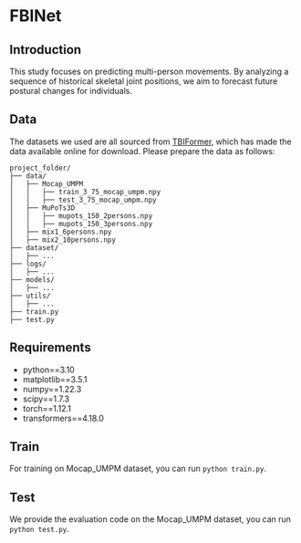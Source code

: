 # FBINet
## Introduction
This study focuses on predicting multi-person movements. By analyzing a sequence of historical skeletal joint positions, we aim to forecast future postural changes for individuals.
## Data
The datasets we used are all sourced from [TBIFormer](https://github.com/xiaogangpeng/tbiformer), which has made the data available online for download. Please prepare the data as follows:
```
project_folder/
├── data/
│   ├── Mocap_UMPM
│   │   ├── train_3_75_mocap_umpm.npy
│   │   ├── test_3_75_mocap_umpm.npy
│   ├── MuPoTs3D
│   │   ├── mupots_150_2persons.npy
│   │   ├── mupots_150_3persons.npy
│   ├── mix1_6persons.npy
│   ├── mix2_10persons.npy
├── dataset/
│   ├── ...
├── logs/
│   ├── ...
├── models/
│   ├── ...
├── utils/
│   ├── ...
├── train.py
├── test.py
```
## Requirements
* python==3.10
* matplotlib==3.5.1
* numpy==1.22.3
* scipy==1.7.3
* torch==1.12.1
* transformers==4.18.0

## Train
For training on Mocap_UMPM dataset, you can run 
`python train.py`.

## Test
We provide the evaluation code on the Mocap_UMPM dataset, you can run 
`python test.py`.
